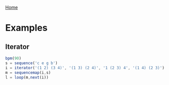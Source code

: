 [Home](https://emicklei.github.io/melrose)

# Examples

## Iterator

```javascript
bpm(90)
s = sequence('c e g b')
i = iterator('(1 2) (3 4)', '(1 3) (2 4)', '1 (2 3) 4', '(1 4) (2 3)')
m = sequencemap(i,s)
l = loop(m,next(i))
```